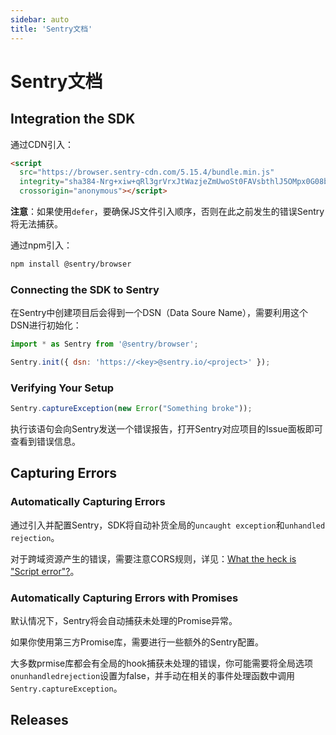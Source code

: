 ```yaml
---
sidebar: auto
title: 'Sentry文档'
---
```


# Sentry文档

## Integration the SDK

通过CDN引入：

```html
<script
  src="https://browser.sentry-cdn.com/5.15.4/bundle.min.js"
  integrity="sha384-Nrg+xiw+qRl3grVrxJtWazjeZmUwoSt0FAVsbthlJ5OMpx0G08bqIq3b/v0hPjhB"
  crossorigin="anonymous"></script>
```

**注意**：如果使用`defer`，要确保JS文件引入顺序，否则在此之前发生的错误Sentry将无法捕获。

通过npm引入：

```bash
npm install @sentry/browser
```

### Connecting the SDK to Sentry

在Sentry中创建项目后会得到一个DSN（Data Soure Name），需要利用这个DSN进行初始化：

```js
import * as Sentry from '@sentry/browser';

Sentry.init({ dsn: 'https://<key>@sentry.io/<project>' });
```

### Verifying Your Setup

```js
Sentry.captureException(new Error("Something broke"));
```

执行该语句会向Sentry发送一个错误报告，打开Sentry对应项目的Issue面板即可查看到错误信息。

## Capturing Errors

### Automatically Capturing Errors

通过引入并配置Sentry，SDK将自动补货全局的`uncaught exception`和`unhandled rejection`。

对于跨域资源产生的错误，需要注意CORS规则，详见：[What the heck is "Script error"?](https://blog.sentry.io/2016/05/17/what-is-script-error#the-fix-cors-attributes-and-headers)。

### Automatically Capturing Errors with Promises

默认情况下，Sentry将会自动捕获未处理的Promise异常。

如果你使用第三方Promise库，需要进行一些额外的Sentry配置。

大多数prmise库都会有全局的hook捕获未处理的错误，你可能需要将全局选项`onunhandledrejection`设置为false，并手动在相关的事件处理函数中调用`Sentry.captureException`。

## Releases

